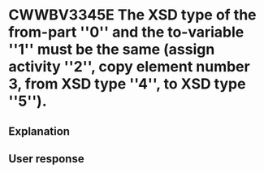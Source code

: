 # CWWBV3345E The XSD type of the from-part ''0'' and the to-variable ''1'' must be the same (assign activity ''2'', copy element number 3, from XSD type ''4'', to XSD type ''5'').

## Explanation

## User response